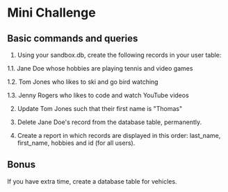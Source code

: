 # Mini Challenge 

## Basic commands and queries

1. Using your sandbox.db, create the following records in your user table:

1.1. Jane Doe whose hobbies are playing tennis and video games

1.2. Tom Jones who likes to ski and go bird watching

1.3. Jenny Rogers who likes to code and watch YouTube videos

2. Update Tom Jones such that their first name is "Thomas"

3. Delete Jane Doe's record from the database table, permanently.

4. Create a report in which records are displayed in this order: last_name, first_name, hobbies and id (for all users).

## Bonus

If you have extra time, create a database table for vehicles.